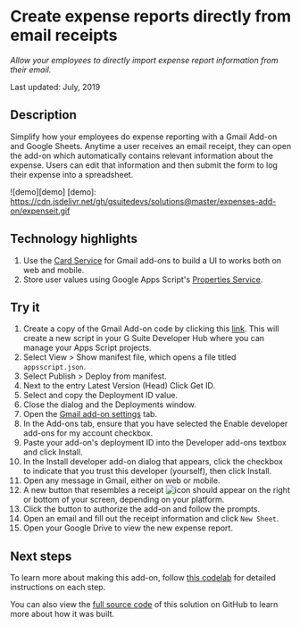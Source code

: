 # Create expense reports directly from email receipts

_Allow your employees to directly import expense report information from their email._

Last updated: July, 2019

## Description

Simplify how your employees do expense reporting with a Gmail Add-on and Google Sheets. Anytime a
user receives an email receipt, they can open the add-on which automatically contains relevant 
information about the expense. Users can edit that information and then submit the form to log 
their expense into a spreadsheet.

![demo][demo]
[demo]: https://cdn.jsdelivr.net/gh/gsuitedevs/solutions@master/expenses-add-on/expenseit.gif

## Technology highlights

1. Use the [Card Service][cardservice] for Gmail add-ons to build a UI to works both on web and
mobile. 
1. Store user values using Google Apps Script's [Properties Service][propertiesservice].

[cardservice]: https://developers.google.com/apps-script/reference/card-service/
[propertiesservice]:https://developers.google.com/apps-script/reference/properties/

## Try it

1. Create a copy of the Gmail Add-on code by clicking this [link][code]. This will create a new 
script in your G Suite Developer Hub where you can manage your Apps Script projects. 
1. Select View > Show manifest file, which opens a file titled `appsscript.json`.
1. Select Publish > Deploy from manifest.
1. Next to the entry Latest Version (Head) Click Get ID.
1. Select and copy the Deployment ID value.
1. Close the dialog and the Deployments window.
1. Open the [Gmail add-on settings][settings] tab.
1. In the Add-ons tab, ensure that you have selected the Enable developer add-ons for my account checkbox.
1. Paste your add-on's deployment ID into the Developer add-ons textbox and click Install.
1. In the Install developer add-on dialog that appears, click the checkbox to
indicate that you trust this developer (yourself), then click Install.
1. Open any message in Gmail, either on web or mobile.
1. A new button that resembles a receipt ![icon] should appear on the right or bottom of your screen, depending on your platform.
1. Click the button to authorize the add-on and follow the prompts.
1. Open an email and fill out the receipt information and click `New Sheet`.
1. Open your Google Drive to view the new expense report. 

[code]: https://script.google.com/d/12PB96o6hZfb5NKBSFJQ2dOtzfMnr-nRPCOnRUyfFbdmeR23qFQILF67q/copy
[settings]: https://mail.google.com/mail/u/0/#settings/addons
[icon]: https://cdn.jsdelivr.net/gh/gsuitedevs/solutions@master/expenses-add-on/receipt-icon.png

## Next steps

To learn more about making this add-on, follow [this codelab][codelab] for detailed instructions on
each step.

You can also view the [full source code][github] of this solution on GitHub to
learn more about how it was built.

[codelab]: https://codelabs.developers.google.com/codelabs/gmail-add-ons/
[github]: https://github.com/googlecodelabs/gmail-add-ons/tree/master/Full-application
